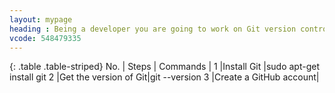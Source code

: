 ```yaml
---
layout: mypage
heading : Being a developer you are going to work on Git version control system. Configure git in your development system which is an Ubuntu 18.04 system
vcode: 548479335
---
```

{: .table .table-striped}
 No. | Steps | Commands |
1 |Install Git |sudo apt-get install git
2 |Get the version of Git|git --version 
3 |Create a GitHub account|
 
